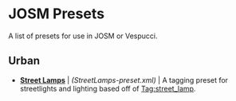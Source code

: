 # JOSM Presets

A list of presets for use in JOSM or Vespucci.

## Urban

* **[Street Lamps](https://github.com/Steglitz/josm_presets/blob/main/StreetLamps-preset.xml)** | *(StreetLamps-preset.xml)* | A tagging preset for streetlights and lighting based off of [Tag:street_lamp](https://wiki.openstreetmap.org/wiki/Tag:highway%3Dstreet_lamp).
